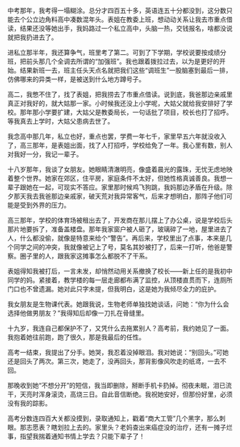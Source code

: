 中考那年，我考得一塌糊涂。总分才四百五十多，英语连五十分都没到，这分数只能去个公立边角料高中凑数混年头。表姐在教委上班，想动动关系让我去市重点借读，结果还没等她出手，我妈路过一个私立高中，头脑一热，交钱报名，啥都没说就把我扔进去了。

进私立那半年，我还算争气，班里考了第二。可到了下学期，学校说要按成绩分班，把前头那几个全调去所谓的“加强班”。我也跟着拨拉过去，以为是更好的开始。结果新班一去，班主任头天点名就把我们这些“调班生”一股脑塞到最后一排，仿佛哪来的异类一样，是被送到什么地方蹲号子。

高二，我憋不住了，找了表姐，把我捞去了市重点借读。说到底，我爸那边亲戚里真正对我好的，就大姑那一家。小时候我还没上小学呢，大姑父就给我安排好了学校。那年那小学要扩建，大姑父是教委局长，一句话批了项目，校长也打了招呼。等我真去上学时，大姑父患病去世了。

我念高中那几年，私立也好，重点也罢，学费一年七千，家里早五六年就没收入了，高三那年，是表姐出面，找了人打招呼，学校给免了一年。我心里有数，别人对我好一分，我记一辈子。

十八岁那年，我谈了女朋友。她眼睛清澈明亮，像盛着晨光的露珠，无忧无虑地映着整个世界。她家在郊区，住平房，家庭条件不太好，但她性格真诚善良。我想一辈子跟她在一起，可现实不答应。家里那时候鸡飞狗跳，我妈那边矛盾在升级。除夕那天我去我爸那边亲戚家，破天荒对我异常客气，后来才想明白，那阵子他们可能是受到外界的压力。

高三那年，学校的体育场被租出去了，开发商在那儿摆上了办公桌，说是学校后头那片地要拆了，准备盖楼盘。那年我家窗户被人砸了，玻璃碎了一地，屋里进去了人，什么都没偷，就像是特意来给个“警告”。再后来，学校里出了点事，本来是几个同学之间的冲突，我就像被记上了号，莫名其妙被打了，后来一打听，他爸是警察。圈子里的人，跟我家这摊事怎么都脱不了干系。

表姐得知我被打后，一言未发，却悄然动用关系撤换了校长——新上任的是我初中同学的妈。紧接着，教学楼的每一层走廊都布满了监控，从顶楼直贯而下，连厕所门口也不曾遗漏。她对此只字未提，但我明白，这是她为我倾尽全力的庇护。

我女朋友是生物课代表。她跟我说，生物老师单独找她谈话，问她：“你为什么会选择他做男朋友？”我得知后却像一刀扎在骨缝里。

十九岁，我连自己都保护不了，又凭什么去拖累别人？高考前，我约她见了一面。我抱着她往前跑，跑了很久，那是我最后的任性。

高考一结束，我提出了分手。她哭，我忍着没掉眼泪。我对她说：“别回头。”可她还是回头了两次。第三次，她走了，没再回头，那背影像风吹走的纸鸢，一去不回。

那晚收到她“不想分开”的短信，我当即删除，掰断手机卡扔掉。彻夜未眠，泪已流干，天亮时浑身滚烫，高烧三日。自此音信断绝。我祝她安好，但那份好里，必须没有我的踪影。

高考分数连四百大关都没摸到，录取通知上，戳着“商大工管”几个黑字，那么刺眼。那志愿表？瞎划拉上去的。家里头？老妈查出来癌症没的治疗，还有一摊子烂事，指望我揣着通知书情上学去？只能下辈子了！